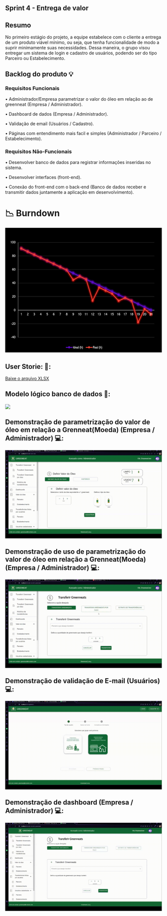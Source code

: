 ## Sprint 4 - Entrega de valor

## Resumo

<p> No primeiro estágio do projeto, a equipe estabelece com o cliente a entrega de um produto viável mínimo, ou seja, que tenha funcionalidade de modo a suprir minimamente suas necessidades. Dessa maneira, o grupo visou entregar um sistema de login e cadastro de usuários, podendo ser do tipo Parceiro ou Estabelecimento.</p>

## Backlog do produto :bulb:
### Requisitos Funcionais
<p> • Administrador/Empresa parametrizar o valor do óleo em relação ao de greenneat (Empresa / Administrador). </p>
<p> • Dashboard de dados (Empresa / Administrador).  </p>
<p> • Validação de email (Usuários / Cadastro).  </p>
<p> • Páginas com entendimento mais facil e simples (Administrador / Parceiro / Estabelecimento). </p>

### Requisitos Não-Funcionais
<p> • Desenvolver banco de dados para registrar informações inseridas no sistema. </p>
<p> • Desenvolver interfaces (front-end). </p>
<p> • Conexão do front-end com o back-end (Banco de dados receber e transmitir dados juntamente a aplicação em desenvolvimento). </p>

# 📉 Burndown
<div align="left">
 <img src="https://github.com/4DeskGroup/API-2023.2/blob/main/Projeto/Sprint%203/Gifs/burndown-sprint-3.png" width="600" height="400"/>
</div>

## User Storie: 👤:
[Baixe o arquivo XLSX](https://github.com/4DeskGroup/API-2023.2/blob/main/Projeto/Sprint%204/Gifs/User%20Story4%20API4SEM.xlsx)

## Modelo lógico banco de dados 🧩:

<img align="center" src="Gifs/API_BD-2023-11-04_23-55.png"/>

## Demonstração de parametrização do valor de óleo em relação a Grenneat(Moeda) (Empresa / Administrador) 💻:

<img align="center" src="Gifs/ParametrizacaoOleoGIF.gif"/>

## Demonstração de uso de parametrização do valor de óleo em relação a Grenneat(Moeda) (Empresa / Administrador) 💻:

<img align="center" src="Gifs/DemonstracaoParametrizacaoGIF.gif"/>

## Demonstração de validação de E-mail (Usuários) 💻:

<img align="center" src="Gifs/ValidacaoEmailGIF.gif"/>

## Demonstração de dashboard (Empresa / Administrador) 💻:

<img align="center" src="Gifs/DashBoardGIF.gif"/>
